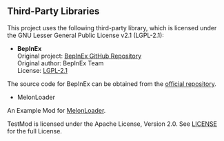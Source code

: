 ## Third-Party Libraries
This project uses the following third-party library, which is licensed under the GNU Lesser General Public License v2.1 (LGPL-2.1):

- **BepInEx**  
  Original project: [BepInEx GitHub Repository](https://github.com/BepInEx/BepInEx)  
  Original author: BepInEx Team  
  License: [LGPL-2.1](https://www.gnu.org/licenses/old-licenses/lgpl-2.1.html)

The source code for BepInEx can be obtained from the [official repository](https://github.com/BepInEx/BepInEx).

- MelonLoader

An Example Mod for [MelonLoader](https://github.com/LavaGang/MelonLoader).

TestMod is licensed under the Apache License, Version 2.0. See [LICENSE](https://github.com/LavaGang/TestMod/blob/master/LICENSE.md) for the full License.
